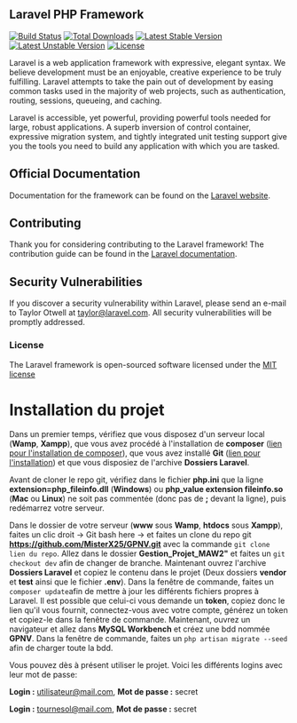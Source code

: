## Laravel PHP Framework

[![Build Status](https://travis-ci.org/laravel/framework.svg)](https://travis-ci.org/laravel/framework)
[![Total Downloads](https://poser.pugx.org/laravel/framework/d/total.svg)](https://packagist.org/packages/laravel/framework)
[![Latest Stable Version](https://poser.pugx.org/laravel/framework/v/stable.svg)](https://packagist.org/packages/laravel/framework)
[![Latest Unstable Version](https://poser.pugx.org/laravel/framework/v/unstable.svg)](https://packagist.org/packages/laravel/framework)
[![License](https://poser.pugx.org/laravel/framework/license.svg)](https://packagist.org/packages/laravel/framework)

Laravel is a web application framework with expressive, elegant syntax. We believe development must be an enjoyable, creative experience to be truly fulfilling. Laravel attempts to take the pain out of development by easing common tasks used in the majority of web projects, such as authentication, routing, sessions, queueing, and caching.

Laravel is accessible, yet powerful, providing powerful tools needed for large, robust applications. A superb inversion of control container, expressive migration system, and tightly integrated unit testing support give you the tools you need to build any application with which you are tasked.

## Official Documentation

Documentation for the framework can be found on the [Laravel website](http://laravel.com/docs).

## Contributing

Thank you for considering contributing to the Laravel framework! The contribution guide can be found in the [Laravel documentation](http://laravel.com/docs/contributions).

## Security Vulnerabilities

If you discover a security vulnerability within Laravel, please send an e-mail to Taylor Otwell at taylor@laravel.com. All security vulnerabilities will be promptly addressed.

### License

The Laravel framework is open-sourced software licensed under the [MIT license](http://opensource.org/licenses/MIT)

# Installation du projet

Dans un premier temps, vérifiez que vous disposez d'un serveur local (**Wamp**, **Xampp**),
que vous avez procédé à l'installation de **composer**
([lien pour l'installation de composer](https://getcomposer.org/download/)), que
vous avez installé **Git** ([lien pour l'installation](https://git-scm.com/downloads))
et que vous disposiez de l'archive **Dossiers Laravel**.

Avant de cloner le repo git, vérifiez dans le fichier **php.ini** que la ligne
**extension=php_fileinfo.dll** (**Windows**) ou **php_value extension fileinfo.so**
(**Mac** ou **Linux**) ne soit pas commentée (donc pas de **;** devant la ligne), puis
redémarrez votre serveur.

Dans le dossier de votre serveur (**www** sous **Wamp**, **htdocs** sous **Xampp**), faites un clic droit
-> Git bash here -> et faites un clone du repo git
**https://github.com/MisterX25/GPNV.git** avec la commande
`git clone lien du repo`. Allez dans le dossier **Gestion_Projet_MAW2"** et
faites un `git checkout dev` afin de changer de branche.
Maintenant ouvrez l'archive **Dossiers Laravel** et copiez le contenu dans le
projet (Deux dossiers **vendor** et **test** ainsi que le fichier **.env**).
Dans la fenêtre de commande, faites un `composer update`afin de mettre à jour
les différents fichiers propres à Laravel. Il est possible que celui-ci vous
demande un **token**, copiez donc le lien qu'il vous fournit, connectez-vous
avec votre compte, générez un token et copiez-le dans la fenêtre de commande.
Maintenant, ouvrez un navigateur et allez dans **MySQL Workbench** et créez une bdd
nommée **GPNV**. Dans la fenêtre de commande, faites un `php artisan migrate --seed`
afin de charger toute la bdd.

Vous pouvez dès à présent utiliser le projet. Voici les différents logins avec leur
mot de passe:

**Login :** utilisateur@mail.com, **Mot de passe :** secret

**Login :** tournesol@mail.com, **Mot de passe :** secret
